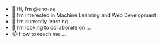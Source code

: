 - 👋 Hi, I’m @eno-sa
- 👀 I’m interested in Machine Learning and Web Development
- 🌱 I’m currently learning ...
- 💞️ I’m looking to collaborate on ...
- 📫 How to reach me ...

<!---
eno-sa/eno-sa is a ✨ special ✨ repository because its `README.md` (this file) appears on your GitHub profile.
You can click the Preview link to take a look at your changes.
--->
